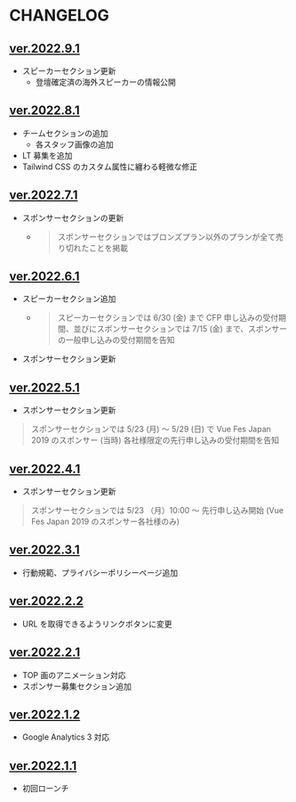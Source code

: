 # CHANGELOG

## [ver.2022.9.1](https://github.com/vuejs-jp/vuefes-2022/tree/ver.2022.9.1)

- スピーカーセクション更新
   - 登壇確定済の海外スピーカーの情報公開

## [ver.2022.8.1](https://github.com/vuejs-jp/vuefes-2022/tree/ver.2022.8.1)

- チームセクションの追加
  - 各スタッフ画像の追加
- LT 募集を追加
- Tailwind CSS のカスタム属性に纏わる軽微な修正

## [ver.2022.7.1](https://github.com/vuejs-jp/vuefes-2022/tree/ver.2022.7.1)

- スポンサーセクションの更新
   - > スポンサーセクションではブロンズプラン以外のプランが全て売り切れたことを掲載

## [ver.2022.6.1](https://github.com/vuejs-jp/vuefes-2022/tree/ver.2022.6.1)

- スピーカーセクション追加
   - > スピーカーセクションでは 6/30 (金) まで CFP 申し込みの受付期間、並びにスポンサーセクションでは 7/15 (金) まで、スポンサーの一般申し込みの受付期間を告知
- スポンサーセクション更新

## [ver.2022.5.1](https://github.com/vuejs-jp/vuefes-2022/tree/ver.2022.5.1)

- スポンサーセクション更新

> スポンサーセクションでは 5/23 (月) ～ 5/29 (日) で Vue Fes Japan 2019 のスポンサー (当時) 各社様限定の先行申し込みの受付期間を告知

## [ver.2022.4.1](https://github.com/vuejs-jp/vuefes-2022/tree/ver.2022.4.1)

- スポンサーセクション更新

> スポンサーセクションでは 5/23 （月）10:00 ～ 先行申し込み開始 (Vue Fes Japan 2019 のスポンサー各社様のみ)

## [ver.2022.3.1](https://github.com/vuejs-jp/vuefes-2022/tree/ver.2022.3.1)

- 行動規範、プライバシーポリシーページ追加

## [ver.2022.2.2](https://github.com/vuejs-jp/vuefes-2022/tree/ver.2022.2.2)

- URL を取得できるようリンクボタンに変更

## [ver.2022.2.1](https://github.com/vuejs-jp/vuefes-2022/tree/ver.2022.2.1)

- TOP 画のアニメーション対応
- スポンサー募集セクション追加

## [ver.2022.1.2](https://github.com/vuejs-jp/vuefes-2022/tree/ver.2022.1.2)

- Google Analytics 3 対応

## [ver.2022.1.1](https://github.com/vuejs-jp/vuefes-2022/tree/ver.2022.1.1)

- 初回ローンチ
